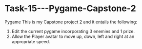# Task-15---Pygame-Capstone-2
Pygame 
This is my Capstone project 2 and it entails the following:
1. Edit the current pygame incorporating 3 enemies and 1 prize.
2. Allow the Player avatar to move up, down, left and right at an appropriate speed.
